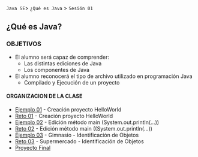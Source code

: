 
`Java SE`> `¿Qué es Java` > `Sesión 01`

## ¿Qué es Java?

### OBJETIVOS 

<ul>
  <li type= disc> El alumno será capaz de comprender: 
  <ul>
   <li> Las distintas ediciones de Java
   <li> Los componentes de Java
  </ul>
  <li type= disc> El alumno reconocerá el tipo de archivo utilizado en programación Java
  <ul>
    <li> Compilado y Ejecución de un proyecto
  </ul>
</ul>

#### ORGANIZACION DE LA CLASE 

- [Ejemplo 01](Ejemplo-01) - Creación proyecto HelloWorld
- [Reto 01](Reto-01) - Creación proyecto HelloWorld
- [Ejemplo 02](Ejemplo-02) - Edición método main (System.out.println(...))
- [Reto 02](Reto-02) - Edición método main ((System.out.println(...))
- [Ejemplo 03](Ejemplo-03) - Gimnasio - Identificación de Objetos
- [Reto 03](Reto-03) - Supermercado - Identificación de Objetos
- [Proyecto Final](Proyecto)

